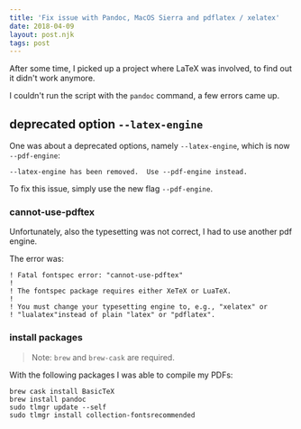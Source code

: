 ```yaml
---
title: 'Fix issue with Pandoc, MacOS Sierra and pdflatex / xelatex'
date: 2018-04-09
layout: post.njk
tags: post
---
```


After some time, I picked up a project where LaTeX was involved, to find out it didn't work anymore.

I couldn't run the script with the `pandoc` command, a few errors came up.

## deprecated option `--latex-engine`

One was about a deprecated options, namely `--latex-engine`, which is now `--pdf-engine`:

```
--latex-engine has been removed.  Use --pdf-engine instead.
```

To fix this issue, simply use the new flag `--pdf-engine`.

### cannot-use-pdftex

Unfortunately, also the typesetting was not correct, I had to use another pdf engine.

The error was:

```
! Fatal fontspec error: "cannot-use-pdftex"
!
! The fontspec package requires either XeTeX or LuaTeX.
!
! You must change your typesetting engine to, e.g., "xelatex" or
! "lualatex"instead of plain "latex" or "pdflatex".
```

### install packages

> Note: `brew` and `brew-cask` are required.

With the following packages I was able to compile my PDFs:

```
brew cask install BasicTeX
brew install pandoc
sudo tlmgr update --self
sudo tlmgr install collection-fontsrecommended
```

